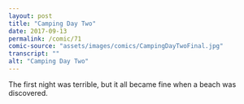 ```yaml
---
layout: post
title: "Camping Day Two"
date: 2017-09-13
permalink: /comic/71
comic-source: "assets/images/comics/CampingDayTwoFinal.jpg"
transcript: ""
alt: "Camping Day Two"
---
```


The first night was terrible, but it all became fine when a beach was discovered.
